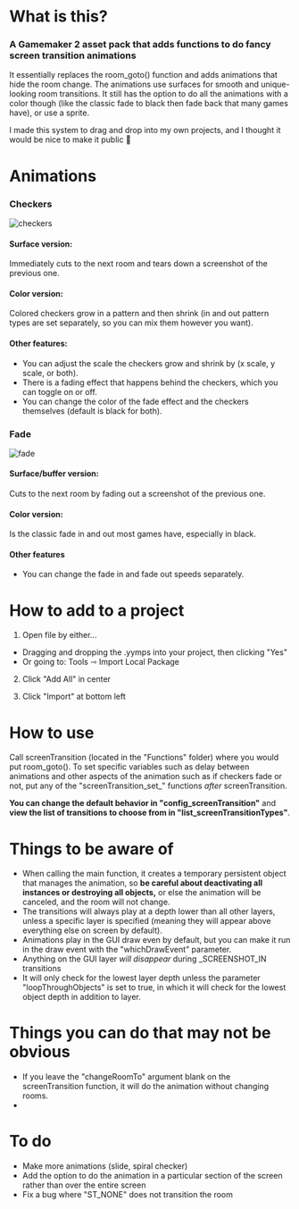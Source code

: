 # What is this?
### **A Gamemaker 2 asset pack that adds functions to do fancy screen transition animations**

It essentially replaces the room_goto() function and adds animations that hide the room change. The animations use surfaces for smooth and unique-looking room transitions. It still has the option to do all the animations with a color though (like the classic fade to black then fade back that many games have), or use a sprite.

I made this system to drag and drop into my own projects, and I thought it would be nice to make it public 💚
# Animations

### Checkers
![checkers](https://i.giphy.com/media/v1.Y2lkPTc5MGI3NjExaDdzcWtubDUwaHlsc24yZHR6aGg4OThtampyYWwwM3hnc3A4eWxzNiZlcD12MV9pbnRlcm5hbF9naWZfYnlfaWQmY3Q9Zw/56jEpCjNjRJda4Wwvy/giphy.gif)

#### Surface version: 
Immediately cuts to the next room and tears down a screenshot of the previous one.

#### Color version: 
Colored checkers grow in a pattern and then shrink (in and out pattern types are set separately, so you can mix them however you want).

#### Other features:
- You can adjust the scale the checkers grow and shrink by (x scale, y scale, or both).
- There is a fading effect that happens behind the checkers, which you can toggle on or off.
- You can change the color of the fade effect and the checkers themselves (default is black for both).

### Fade
![fade](https://i.giphy.com/media/v1.Y2lkPTc5MGI3NjExeDFxOXFnbXE2M2hwcjc2aTQ4aGU1bGM5N2VlaDZ2NmZmZ3g4dHhsdyZlcD12MV9pbnRlcm5hbF9naWZfYnlfaWQmY3Q9Zw/50cEFPLpVgmyRxpDGV/giphy.gif)

#### Surface/buffer version: 
Cuts to the next room by fading out a screenshot of the previous one.

#### Color version: 
Is the classic fade in and out most games have, especially in black.

#### Other features
- You can change the fade in and fade out speeds separately.
  
# How to add to a project
1. Open file by either...
- Dragging and dropping the .yymps into your project, then clicking "Yes"
- Or going to: Tools ⇾ Import Local Package

2. Click "Add All" in center

3. Click "Import" at bottom left
# How to use
Call screenTransition (located in the "Functions" folder) where you would put room_goto(). To set specific variables such as delay between animations and other aspects of the animation such as if checkers fade or not, put any of the "screenTransition_set_" functions _after_ screenTransition.

**You can change the default behavior in "config_screenTransition"** and **view the list of transitions to choose from in "list_screenTransitionTypes"**.

# Things to be aware of
- When calling the main function, it creates a temporary persistent object that manages the animation, so **be careful about deactivating all instances or destroying all objects,** or else the animation will be canceled, and the room will not change.
- The transitions will always play at a depth lower than all other layers, unless a specific layer is specified (meaning they will appear above everything else on screen by default).
- Animations play in the GUI draw even by default, but you can make it run in the draw event with the "whichDrawEvent" parameter.
- Anything on the GUI layer _will disappear_ during _SCREENSHOT_IN transitions
- It will only check for the lowest layer depth unless the parameter "loopThroughObjects" is set to true, in which it will check for the lowest object depth in addition to layer.

# Things you can do that may not be obvious
- If you leave the "changeRoomTo" argument blank on the screenTransition function, it will do the animation without changing rooms.
- 
# To do
- Make more animations (slide, spiral checker)
- Add the option to do the animation in a particular section of the screen rather than over the entire screen
- Fix a bug where "ST_NONE" does not transition the room
